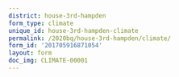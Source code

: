 ```yaml
---
district: house-3rd-hampden
form_type: climate
unique_id: house-3rd-hampden-climate
permalink: /2020bq/house-3rd-hampden/climate/
form_id: '201705916871054'
layout: form
doc_img: CLIMATE-00001
---
```

